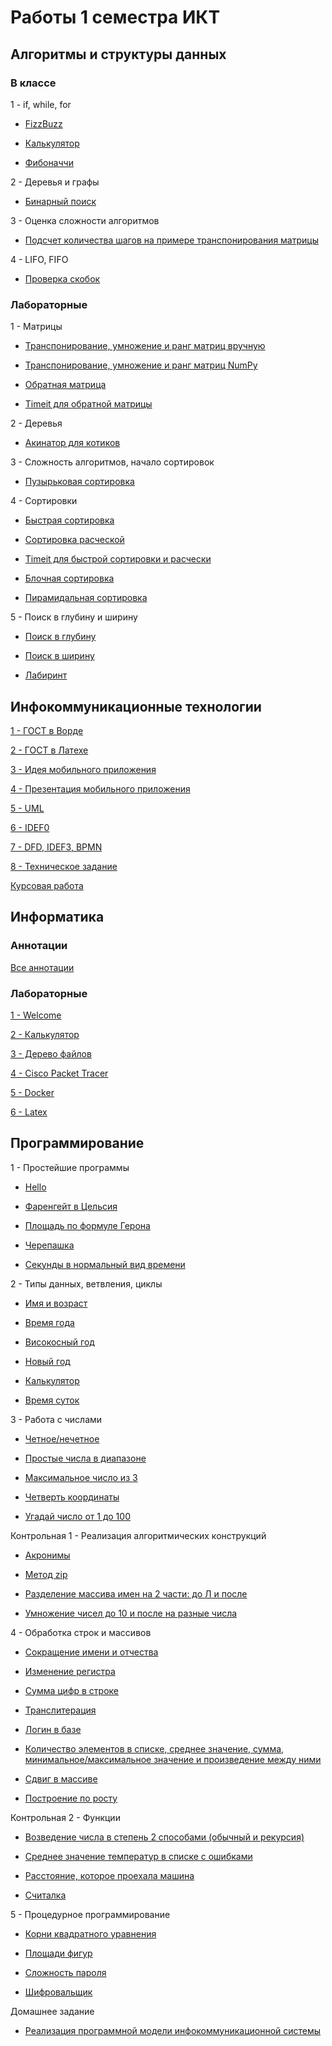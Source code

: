 # Работы 1 семестра ИКТ

## Алгоритмы и структуры данных

### В классе

1 - if, while, for

- [FizzBuzz](https://github.com/VeraKasianenko/ITMO/blob/main/1_term_ICT/Algoritms/class/class_1/FizzBuzz_t_1.py)

- [Калькулятор](https://github.com/VeraKasianenko/ITMO/blob/main/1_term_ICT/Algoritms/class/class_1/calc_t_0.py)

- [Фибоначчи](https://github.com/VeraKasianenko/ITMO/blob/main/1_term_ICT/Algoritms/class/class_1/fib_t_0.py)

2 - Деревья и графы

- [Бинарный поиск](https://github.com/VeraKasianenko/ITMO/blob/main/1_term_ICT/Algoritms/class/class_2/binary_t_1.py)

3 - Оценка сложности алгоритмов

- [Подсчет количества шагов на примере транспонирования матрицы](https://github.com/VeraKasianenko/ITMO/blob/main/1_term_ICT/Algoritms/class/class_3/3_1.py)

4 - LIFO, FIFO

- [Проверка скобок](https://github.com/VeraKasianenko/ITMO/blob/main/1_term_ICT/Algoritms/class/class_4/1.py)

### Лабораторные

1 - Матрицы

- [Транспонирование, умножение и ранг матриц вручную](https://github.com/VeraKasianenko/ITMO/blob/main/1_term_ICT/Algoritms/labs/lab_1/matrix_t_2.py)

- [Транспонирование, умножение и ранг матриц NumPy](https://github.com/VeraKasianenko/ITMO/blob/main/1_term_ICT/Algoritms/labs/lab_1/matrix_t_3.py)

- [Обратная матрица](https://github.com/VeraKasianenko/ITMO/blob/main/1_term_ICT/Algoritms/labs/lab_1/matrix_t_4.py)

- [Timeit для обратной матрицы](https://github.com/VeraKasianenko/ITMO/blob/main/1_term_ICT/Algoritms/labs/lab_1/time_t_4.py)

2 - Деревья

- [Акинатор для котиков](https://github.com/VeraKasianenko/ITMO_ICT_1_term/tree/main/Algoritms/labs/lab_2)

3 - Сложность алгоритмов, начало сортировок

- [Пузырьковая сортировка](https://github.com/VeraKasianenko/ITMO/blob/main/1_term_ICT/Algoritms/labs/lab_3/puzir.py)

4 - Сортировки

- [Быстрая сортировка](https://github.com/VeraKasianenko/ITMO/blob/main/1_term_ICT/Algoritms/labs/lab_4/soort.py)

- [Сортировка расческой](https://github.com/VeraKasianenko/ITMO/blob/main/1_term_ICT/Algoritms/labs/lab_4/sortt.py)

- [Timeit для быстрой сортировки и расчески](https://github.com/VeraKasianenko/ITMO/blob/main/1_term_ICT/Algoritms/labs/lab_4/1.2.py)

- [Блочная сортировка](https://github.com/VeraKasianenko/ITMO/blob/main/1_term_ICT/Algoritms/labs/lab_4/2.1.py)

- [Пирамидальная сортировка](https://github.com/VeraKasianenko/ITMO/blob/main/1_term_ICT/Algoritms/labs/lab_4/2.2.py)

5 - Поиск в глубину и ширину

- [Поиск в глубину](https://github.com/VeraKasianenko/ITMO/blob/main/1_term_ICT/Algoritms/labs/lab_5/2.1.py)

- [Поиск в ширину](https://github.com/VeraKasianenko/ITMO/blob/main/1_term_ICT/Algoritms/labs/lab_5/2.2.py)

- [Лабиринт](https://github.com/VeraKasianenko/ITMO/blob/main/1_term_ICT/Algoritms/labs/lab_5/3.py)

## Инфокоммуникационные технологии

[1 - ГОСТ в Ворде](https://github.com/VeraKasianenko/ITMO_ICT_1_term/tree/main/ICT/PR1)

[2 - ГОСТ в Латехе](https://github.com/VeraKasianenko/ITMO_ICT_1_term/tree/main/ICT/PR2)

[3 - Идея мобильного приложения](https://github.com/VeraKasianenko/ITMO_ICT_1_term/tree/main/ICT/PR3)

[4 - Презентация мобильного приложения](https://github.com/VeraKasianenko/ITMO_ICT_1_term/tree/main/ICT/PR4)

[5 - UML](https://github.com/VeraKasianenko/ITMO_ICT_1_term/tree/main/ICT/PR5)

[6 - IDEF0](https://github.com/VeraKasianenko/ITMO_ICT_1_term/tree/main/ICT/PR6)

[7 - DFD, IDEF3, BPMN](https://github.com/VeraKasianenko/ITMO_ICT_1_term/tree/main/ICT/PR7)

[8 - Техническое задание](https://github.com/VeraKasianenko/ITMO_ICT_1_term/tree/main/ICT/PR8)

[Курсовая работа](https://github.com/VeraKasianenko/ITMO_ICT_1_term/tree/main/ICT/KR)

## Информатика

### Аннотации

[Все аннотации](https://github.com/VeraKasianenko/ITMO_ICT_1_term/tree/main/Informatic/annotations)

### Лабораторные

[1 - Welcome](https://github.com/VeraKasianenko/ITMO/blob/main/1_term_ICT/Informatic/labs/1_lab/1_lab.bash)

[2 - Калькулятор](https://github.com/VeraKasianenko/ITMO/blob/main/1_term_ICT/Informatic/labs/2_lab/2_lab.bash)

[3 - Дерево файлов](https://github.com/VeraKasianenko/ITMO/blob/main/1_term_ICT/Informatic/labs/3_lab/3_lab.bash)

[4 - Cisco Packet Tracer](https://github.com/VeraKasianenko/ITMO_ICT_1_term/tree/main/Informatic/labs/4_lab)

[5 - Docker](https://github.com/VeraKasianenko/ITMO_ICT_1_term/tree/main/Informatic/labs/5_lab/web_server)

[6 - Latex](https://github.com/VeraKasianenko/ITMO_ICT_1_term/tree/main/Informatic/labs/6_lab)

## Программирование

1 - Простейшие программы

- [Hello](https://github.com/VeraKasianenko/ITMO/blob/main/1_term_ICT/Programming/prog_1/hello%20-%201.py)

- [Фаренгейт в Цельсия](https://github.com/VeraKasianenko/ITMO/blob/main/1_term_ICT/Programming/prog_1/temperature%20-%202.py)

- [Площадь по формуле Герона](https://github.com/VeraKasianenko/ITMO/blob/main/1_term_ICT/Programming/prog_1/geron%20-%203.py)

- [Черепашка](https://github.com/VeraKasianenko/ITMO/blob/main/1_term_ICT/Programming/prog_1/cherepaha%20-%204.2.py)

- [Секунды в нормальный вид времени](https://github.com/VeraKasianenko/ITMO/blob/main/1_term_ICT/Programming/prog_1/sec%20-%205.py)

2 - Типы данных, ветвления, циклы

- [Имя и возраст](https://github.com/VeraKasianenko/ITMO/blob/main/1_term_ICT/Programming/prog_2/name%20and%20age%20-1.py)

- [Время года](https://github.com/VeraKasianenko/ITMO/blob/main/1_term_ICT/Programming/prog_2/season%20-%202.py)

- [Високосный год](https://github.com/VeraKasianenko/ITMO/blob/main/1_term_ICT/Programming/prog_2/visok%20god%20-%203.py)

- [Новый год](https://github.com/VeraKasianenko/ITMO/blob/main/1_term_ICT/Programming/prog_2/new%20year%20-%204.py)

- [Калькулятор](https://github.com/VeraKasianenko/ITMO/blob/main/1_term_ICT/Programming/prog_2/calc%20-%205.py)

- [Время суток](https://github.com/VeraKasianenko/ITMO/blob/main/1_term_ICT/Programming/prog_2/morning%20-%206.py)

3 - Работа с числами

- [Четное/нечетное](https://github.com/VeraKasianenko/ITMO/blob/main/1_term_ICT/Programming/prog_3/chet_nechet%20-%201.py)

- [Простые числа в диапазоне](https://github.com/VeraKasianenko/ITMO/blob/main/1_term_ICT/Programming/prog_3/simple%20-%202.py)

- [Максимальное число из 3](https://github.com/VeraKasianenko/ITMO/blob/main/1_term_ICT/Programming/prog_3/max%20-%203.py)

- [Четверть координаты](https://github.com/VeraKasianenko/ITMO/blob/main/1_term_ICT/Programming/prog_3/koord%20-%204.py)

- [Угадай число от 1 до 100](https://github.com/VeraKasianenko/ITMO/blob/main/1_term_ICT/Programming/prog_3/ugad%20-%205.py)

Контрольная 1 - Реализация алгоритмических конструкций

- [Акронимы](https://github.com/VeraKasianenko/ITMO/blob/main/1_term_ICT/Programming/prog_kr1/akron%20-%201.py)

- [Метод zip](https://github.com/VeraKasianenko/ITMO/blob/main/1_term_ICT/Programming/prog_kr1/zip%20-%202.py)

- [Разделение массива имен на 2 части: до Л и после](https://github.com/VeraKasianenko/ITMO/blob/main/1_term_ICT/Programming/prog_kr1/imena%20-%203.py)

- [Умножение чисел до 10 и после на разные числа](https://github.com/VeraKasianenko/ITMO/blob/main/1_term_ICT/Programming/prog_kr1/koef%20-%204.py)

4 - Обработка строк и массивов

- [Сокращение имени и отчества](https://github.com/VeraKasianenko/ITMO/blob/main/1_term_ICT/Programming/prog_4/fio%20-%201.py)

- [Изменение регистра](https://github.com/VeraKasianenko/ITMO/blob/main/1_term_ICT/Programming/prog_4/register%20-%202.py)

- [Сумма цифр в строке](https://github.com/VeraKasianenko/ITMO/blob/main/1_term_ICT/Programming/prog_4/linesum%20-%203.py)

- [Транслитерация](https://github.com/VeraKasianenko/ITMO/blob/main/1_term_ICT/Programming/prog_4/translit%20-%204.py)

- [Логин в базе](https://github.com/VeraKasianenko/ITMO/blob/main/1_term_ICT/Programming/prog_4/login%20-%205.py)

- [Количество элементов в списке, среднее значение, сумма, минимальное/максимальное значение и произведение между ними](https://github.com/VeraKasianenko/ITMO/blob/main/1_term_ICT/Programming/prog_4/kolvospisok%20-%206.py)

- [Сдвиг в массиве](https://github.com/VeraKasianenko/ITMO/blob/main/1_term_ICT/Programming/prog_4/sdvig%20-%207.2.py)

- [Построение по росту](https://github.com/VeraKasianenko/ITMO/blob/main/1_term_ICT/Programming/prog_4/rost%20-%208.py)

Контрольная 2 - Функции

- [Возведение числа в степень 2 способами (обычный и рекурсия)](https://github.com/VeraKasianenko/ITMO/blob/main/1_term_ICT/Programming/prog_kr2/step%20-%201.py)

- [Среднее значение температур в списке с ошибками](https://github.com/VeraKasianenko/ITMO/blob/main/1_term_ICT/Programming/prog_kr2/temp%20-%202.py)

- [Расстояние, которое проехала машина](https://github.com/VeraKasianenko/ITMO/blob/main/1_term_ICT/Programming/prog_kr2/rast%20-%203.py)

- [Считалка](https://github.com/VeraKasianenko/ITMO/blob/main/1_term_ICT/Programming/prog_kr2/counting%20-%204.py)

5 - Процедурное программирование

- [Корни квадратного уравнения](https://github.com/VeraKasianenko/ITMO/blob/main/1_term_ICT/Programming/prog_5/korni%20-%201.py)

- [Площади фигур](https://github.com/VeraKasianenko/ITMO/blob/main/1_term_ICT/Programming/prog_5/square%20-%202.py)

- [Сложность пароля](https://github.com/VeraKasianenko/ITMO/blob/main/1_term_ICT/Programming/prog_5/hardpass%20-%203.py)

- [Шифровальщик](https://github.com/VeraKasianenko/ITMO/blob/main/1_term_ICT/Programming/prog_5/shifr%20-%204.py)

Домашнее задание

- [Реализация программной модели инфокоммуникационной системы](https://github.com/VeraKasianenko/ITMO_ICT_1_term/tree/main/Programming/prog_dz)
